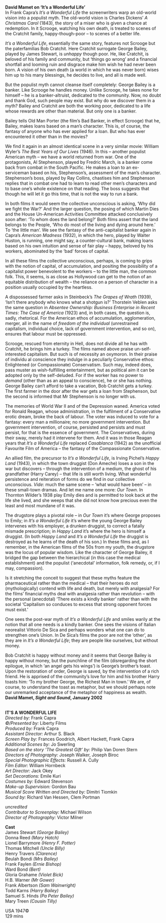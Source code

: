 

**David Mamet on ‘It’s a Wonderful Life’**  
In Frank Capra’s _It’s a Wonderful Life_ the screenwriters warp an old-world vision into a populist myth. The old-world vision is Charles Dickens’ _A Christmas Carol_ (1843), the story of a miser who is given a chance at redemption. In it Scrooge, watching his own death, is treated to scenes of the Cratchit family, happy-though-poor – to scenes of a better life.

_It’s a Wonderful Life_, essentially the same story, features not Scrooge but the paterfamilias Bob Cratchit. Here Cratchit surrogate George Bailey, played by James Stewart, is _unhappy_ though poor. He, like Cratchit, is beloved of his family and community, but ‘things go wrong’ and a financial shortfall and looming ruin and disgrace make him wish he had never been born. A vision of his own death (a world in which he was never born) wises him up to his many blessings, he decides to live, and all is made well.

But the populist myth cannot cleanse itself completely: George Bailey is a banker. Like Scrooge he handles money. Unlike Scrooge, he takes none for himself – he is a banker-altruist, dedicated to the community. Now, no doubt and thank God, such people may exist. But why do we discover them in a myth? Bailey and Cratchit are both the working poor, dedicated to a life whose rewards are other than material. But only one is a banker.

Bailey tells Old Man Porter (the film’s Bad Banker, in effect Scrooge) that he, Bailey, makes loans based on a man’s character. This is, of course, the fantasy of anyone who has ever applied for a loan. But who has ever encountered it other than in  the movies?

We find it again in an almost identical scene in a very similar movie: William Wyler’s _The Best Years of Our Lives_ (1946). In this – another populist American myth – we have a world returned from war. One of the protagonists, Al Stephenson, played by Fredric March, is a banker come back from combat in the South Pacific. He makes a loan to an ex-serviceman based on his, Stephenson’s, assessment of the man’s character. Stephenson’s boss, played by Ray Collins, chastises him and Stephenson replies that in combat one had to learn to read other men’s characters and to base one’s whole existence on that reading. The boss suggests that though he will let it go this time, that is not the way to run a bank.

In both films it would seem the collective unconscious is asking, ‘Why did we fight the War?’ And the larger question, the posing of which Martin Dies and the House Un-American Activities Committee attacked conclusively soon after: ‘To whom does the land belong?’ Both films assert that the land belongs to the People, ‘Who do most of the living and dying around here.’ To ‘the little man’. We see the fantasy of the anti-capitalist banker again in Capra’s _American Madness_ (1932), in which the hero, played by Walter Huston, is running, one might say, a counter-cultural bank, making loans based on his own intuition and sense of fair play – happy, beloved by his workers, abominated by the ‘bad’ forces of capital.

In all these films the collective unconscious, perhaps, is coming to grips with the notion of capital, of accumulation, and positing the possibility of a capitalist power benevolent to the workers – to the little man, the common folk. This, it seems, is as close as Hollywood can get to the notion of an equitable distribution of wealth – the reliance on a person of character in a position usually occupied by the heartless.

A dispossessed farmer asks in Steinbeck’s _The Grapes of Wrath_ (1939), ‘Isn’t there anybody who knows what a shotgun is?’ Thorstein Veblen asks the same question in _Absentee Ownership: Business Enterprise in Recent Times: The Case of America_ (1923) and, in both cases, the question is, sadly, rhetorical. For the American ethos of accumulation, agglomeration, merger, all in the name of _freedom of the individual_ (unrestrained capitalism, individual choice, lack of government intervention, and so on), ensures that labour must be oppressed.

Scrooge, rescued from eternity in Hell, does not divide all he has with Cratchit, he brings him a turkey. The films named above praise un-self-interested capitalism. But such is of necessity an oxymoron. In their praise of individu al conscience they indulge in a peculiarly Conservative ethos: Enlightened (or Compassionate) Conservatism. Such may, indeed does, pass muster as wish-fulfilling entertainment, but as political aim it can be adopted only by the self-deluded. For if the worker has no power to _demand_ (other than as an appeal to conscience), he or she has nothing. George Bailey can’t afford to take a vacation, Bob Cratchit gets a turkey. The first farmer in the door after the war gets a loan from Stephenson, but the second is informed that Mr Stephenson is no longer with us.

The memories of World War II and of the Depression waned. America voted for Ronald Reagan, whose administration, in the fulfilment of a Conservative erotic dream, broke the back of labour. The voter was induced to vote for a fantasy: every man a millionaire; no more government intervention. But government intervention, of course, persisted and persists and must persist, for that is the essence of government. The Conservatives, during their sway, merely had it intervene for them. And it was in those Reagan years that _It’s a Wonderful Life_ replaced _Casablanca_ (1942) as the unofficial Favourite Film of America – the fantasy of the Compassionate Conservative.

An allied film, the precursor to _It’s a Wonderful Life_, is Irving Pichel’s _Happy Land_ (1943), in which the town druggist (Don Ameche) loses a son in the war but discovers – through the intervention of a medium, the ghost of his grandfather (Harry Carey) – that life is still worth living. What wonderful persistence and reiteration of forms do we find in our collective unconscious. _Vide_: much the same scene – ‘what would have been’ – in these small-town dramas. And let me name one more: _Our Town_. In Thornton Wilder’s 1938 play Emily dies and is permitted to look back at the life she lived, and she weeps that she did not know how precious even the least and most mundane of it was.

The drugstore plays a pivotal role – in _Our Town_ it’s where George proposes to Emily; in _It’s a Wonderful Life_ it’s where the young George Bailey intervenes with his employer, a drunken druggist, to correct a fatally mismade prescription; in _Happy Land_ it’s where the hero is himself a druggist. (In both _Happy Land_ and _It’s a Wonderful Life_ the druggist is destroyed as he learns of the death of his son.) In these films and, as I remember, in the American films of the 50s from my youth, the drugstore was the locus of popular wisdom. Like the character of George Bailey, it bridged the gap between the hierarchical (in this case the medical establishment) and the populist (‘anecdotal’ information, folk remedy, or, if I may, compassion).

Is it stretching the conceit to suggest that these myths feature the pharmaceutical rather than the medical – that their heroes do not (mythologically) contend with life and death, but merely with analgesia? For the films’ financial myths deal with analgesia rather than revolution – with the personal (anecdotal) ‘There exists a kindly banker’ rather than with the societal ‘Capitalism so conduces to excess that strong opponent forces must exist.’

One sees the post-war myth of _It’s a Wonderful Life_ and smiles warily at the notion that all one needs is a kindly banker. One sees the visions of ltalian neorealist Vittorio De Sica and perhaps wonders what one can do to strengthen one’s Union. In De Sica’s films the poor are not the ‘other’, as they are in _It’s a Wonderful Life_; they are people like ourselves, but without money.

Bob Cratchit is happy without money and it seems that George Bailey is happy without money, but the punchline of the film (disregarding the short epilogue, in which ‘an angel gets his wings’) is George’s brother’s toast. Upon the restoration of order, George is saved, by the intervention of a rich friend. He is apprised of the community’s love for him and his brother Harry toasts him: ‘To my brother George, the Richest Man in town.’ We are, of course, to understand the toast as metaphor, but we should perhaps note our unremarked acceptance of the metaphor of happiness as wealth.  
**David Mamet, _Sight and Sound_, January 2002**
<br><br>

**IT'S A WONDERFUL LIFE**<br>
_Directed by:_ Frank Capra<br>
_©/Presented by:_ Liberty Films<br>
_Produced by:_ Frank Capra<br>
_Assistant Director:_ Arthur S. Black<br>
_Screen Play by:_ Frances Goodrich, Albert Hackett, Frank Capra<br>
_Additional Scenes by:_ Jo Swerling<br>
_Based on the story ‘The Greatest Gift’ by:_ Philip Van Doren Stern<br>
_Directors of Photography:_ Joseph Walker, Joseph Biroc<br>
_Special Photographic Effects:_ Russell A. Cully<br>
_Film Editor:_ William Hornbeck<br>
_Art Director:_ Jack Okey<br>
_Set Decorations:_ Emile Kuri<br>
_Costumes by:_ Edward Stevenson<br>
_Make-up Supervision:_ Gordon Bau<br>
_Musical Score Written and Directed by:_ Dimitri Tiomkin<br>
_Sound by:_ Richard Van Hessen, Clem Portman<br>

_uncredited_<br>
_Contributor to Screenplay:_ Michael Wilson<br>
_Director of Photography:_ Victor Milner<br>

**Cast**<br>
James Stewart _(George Bailey)_<br>
Donna Reed _(Mary Hatch)_<br>
Lionel Barrymore _(Henry F. Potter)_<br>
Thomas Mitchell _(Uncle Billy)_<br>
Henry Travers _(Clarence)_<br>
Beulah Bondi _(Mrs Bailey)_<br>
Frank Faylen _(Ernie Bishop)_<br>
Ward Bond _(Bert)_<br>
Gloria Grahame _(Violet Bick)_<br>
H.B. Warner _(Mr Gower)_<br>
Frank Albertson _(Sam Wainwright)_<br>
Todd Karns _(Harry Bailey)_<br>
Samuel S. Hinds _(Pa Peter Bailey)_<br>
Mary Treen _(Cousin Tilly)_<br>

USA 1947©<br>
129 mins<br>
<br>
<!--stackedit_data:
eyJoaXN0b3J5IjpbMjA5OTg3MDExMV19
-->
